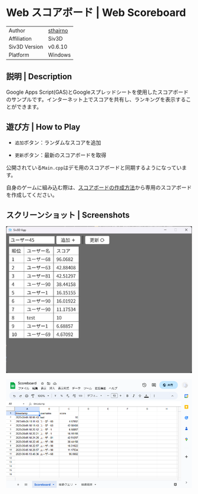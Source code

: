 # Web スコアボード | Web Scoreboard

|               |                                         |
|:--------------|:----------------------------------------|
| Author        | [sthairno](https://github.com/sthairno) |
| Affiliation   | Siv3D                                   |
| Siv3D Version | v0.6.10                                 |
| Platform      | Windows                                 |

## 説明 | Description

Google Apps Script(GAS)とGoogleスプレッドシートを使用したスコアボードのサンプルです。インターネット上でスコアを共有し、ランキングを表示することができます。

## 遊び方 | How to Play

- `追加`ボタン：ランダムなスコアを追加

- `更新`ボタン：最新のスコアボードを取得

公開されている`Main.cpp`はデモ用のスコアボードと同期するようになっています。

自身のゲームに組み込む際は、[スコアボードの作成方法](SETUP.md)から専用のスコアボードを作成してください。

## スクリーンショット | Screenshots

![](Screenshot/1.png)

![](Screenshot/2.png)
